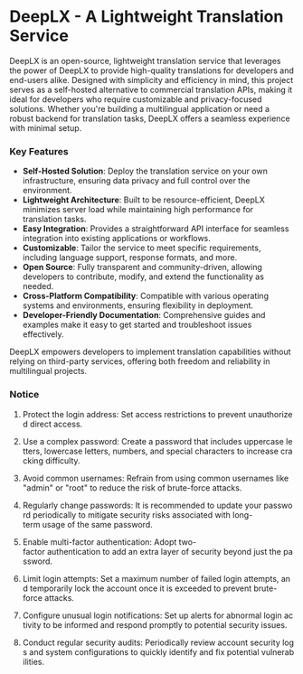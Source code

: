 # DeepLX - A Lightweight Translation Service

DeepLX is an open-source, lightweight translation service that leverages the power of DeepLX to provide high-quality translations for developers and end-users alike. Designed with simplicity and efficiency in mind, this project serves as a self-hosted alternative to commercial translation APIs, making it ideal for developers who require customizable and privacy-focused solutions. Whether you're building a multilingual application or need a robust backend for translation tasks, DeepLX offers a seamless experience with minimal setup.

### Key Features

- **Self-Hosted Solution**: Deploy the translation service on your own infrastructure, ensuring data privacy and full control over the environment.
- **Lightweight Architecture**: Built to be resource-efficient, DeepLX minimizes server load while maintaining high performance for translation tasks.
- **Easy Integration**: Provides a straightforward API interface for seamless integration into existing applications or workflows.
- **Customizable**: Tailor the service to meet specific requirements, including language support, response formats, and more.
- **Open Source**: Fully transparent and community-driven, allowing developers to contribute, modify, and extend the functionality as needed.
- **Cross-Platform Compatibility**: Compatible with various operating systems and environments, ensuring flexibility in deployment.
- **Developer-Friendly Documentation**: Comprehensive guides and examples make it easy to get started and troubleshoot issues effectively.

DeepLX empowers developers to implement translation capabilities without relying on third-party services, offering both freedom and reliability in multilingual projects.

### Notice

1.  Protect the login address: Set access restrictions to prevent unauthorized direct access.
    
2.  Use a complex password: Create a password that includes uppercase letters, lowercase letters, numbers, and special characters to increase cracking difficulty.
    
3.  Avoid common usernames: Refrain from using common usernames like "admin" or "root" to reduce the risk of brute-force attacks.
    
4.  Regularly change passwords: It is recommended to update your password periodically to mitigate security risks associated with long-term usage of the same password.
    
5.  Enable multi-factor authentication: Adopt two-factor authentication to add an extra layer of security beyond just the password.
    
6.  Limit login attempts: Set a maximum number of failed login attempts, and temporarily lock the account once it is exceeded to prevent brute-force attacks.
    
7.  Configure unusual login notifications: Set up alerts for abnormal login activity to be informed and respond promptly to potential security issues.
    
8.  Conduct regular security audits: Periodically review account security logs and system configurations to quickly identify and fix potential vulnerabilities.
        
